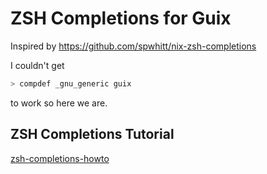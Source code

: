 # ZSH Completions for Guix

Inspired by https://github.com/spwhitt/nix-zsh-completions

I couldn't get

```sh
> compdef _gnu_generic guix
```

to work so here we are.

## ZSH Completions Tutorial

[zsh-completions-howto](https://github.com/zsh-users/zsh-completions/blob/master/zsh-completions-howto.org)
